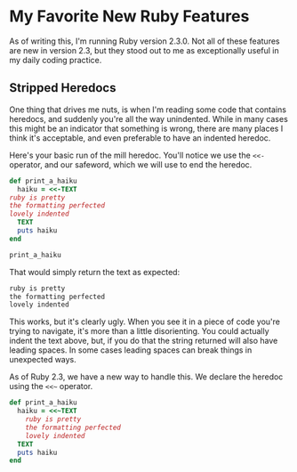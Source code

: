 # My Favorite New Ruby Features

As of writing this, I'm running Ruby version 2.3.0. Not all of these features are new in version 2.3, but they stood out to me as exceptionally useful in my daily coding practice.


## Stripped Heredocs

One thing that drives me nuts, is when I'm reading some code that contains heredocs, and suddenly you're all the way unindented. While in many cases this might be an indicator that something is wrong, there are many places I think it's acceptable, and even preferable to have an indented heredoc.

Here's your basic run of the mill heredoc. You'll notice we use the `<<-` operator, and our safeword, which we will use to end the heredoc.

```ruby
def print_a_haiku
  haiku = <<-TEXT
ruby is pretty
the formatting perfected
lovely indented
  TEXT
  puts haiku
end

print_a_haiku
```

That would simply return the text as expected:

```ruby
ruby is pretty
the formatting perfected
lovely indented
```

This works, but it's clearly ugly. When you see it in a piece of code you're trying to navigate, it's more than a little disorienting. You could actually indent the text above, but, if you do that the string returned will also have leading spaces. In some cases leading spaces can break things in unexpected ways.


As of Ruby 2.3, we have a new way to handle this. We declare the heredoc using the `<<~` operator.

```ruby
def print_a_haiku
  haiku = <<~TEXT
    ruby is pretty
    the formatting perfected
    lovely indented
  TEXT
  puts haiku
end
```

